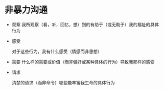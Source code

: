# 非暴力沟通

* 观察
  我所观察（看，听，回忆，想）到的有助于（或无助于）我的福祉的具体行为

* 感受

  对于这些行为，我有什么感受（情感而非思想）

* 需要
  什么样的需要或价值（而非偏好或某种具体的行为）导致我那样的感受

* 请求

  清楚的请求（而非命令）哪些能丰富我生命的具体行为

